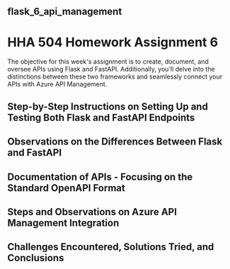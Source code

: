 ## flask_6_api_management
# HHA 504 Homework Assignment 6

The objective for this week's assignment is to create, document, and oversee APIs using Flask and FastAPI. Additionally, you'll delve into the distinctions between these two frameworks and seamlessly connect your APIs with Azure API Management.

## Step-by-Step Instructions on Setting Up and Testing Both Flask and FastAPI Endpoints

## Observations on the Differences Between Flask and FastAPI

## Documentation of APIs - Focusing on the Standard OpenAPI Format

## Steps and Observations on Azure API Management Integration

## Challenges Encountered, Solutions Tried, and Conclusions